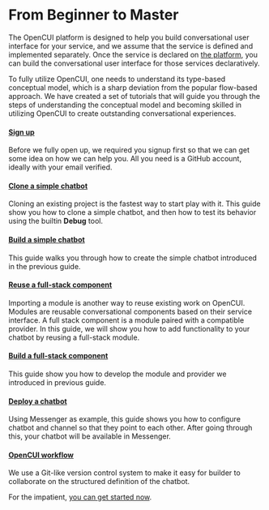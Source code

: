 # From Beginner to Master
The OpenCUI platform is designed to help you build conversational user interface for your service, and we assume that the service is defined and implemented separately. Once the service is declared on [the platform](https://build.opencui.io), you can build the conversational user interface for those services declaratively.

To fully utilize OpenCUI, one needs to understand its type-based conceptual model, which is a sharp deviation from the popular flow-based approach. We have created a set of tutorials that will guide you through the steps of understanding the conceptual model and becoming skilled in utilizing OpenCUI to create outstanding conversational experiences.

#### [Sign up](signingup.md)
Before we fully open up, we required you signup first so that we can get some idea on how we can help you. All you need is a GitHub account, ideally with your email verified. 

#### [Clone a simple chatbot](start-with-clone.md)
Cloning an existing project is the fastest way to start play with it. This guide show you how to clone a simple chatbot, and then how to test its behavior using the builtin **Debug** tool.

#### [Build a simple chatbot](pingpong.md)
This guide walks you through how to create the simple chatbot introduced in the previous guide.

#### [Reuse a full-stack component](use-hours.md)
Importing a module is another way to reuse existing work on OpenCUI. Modules are reusable conversational components based on their service interface. A full stack component is a module paired with a compatible provider. In this guide, we will show you how to add functionality to your chatbot by reusing a full-stack module.

#### [Build a full-stack component](build-service.md)
This guide show you how to develop the module and provider we introduced in previous guide.

#### [Deploy a chatbot](quickstart-channel.md)
Using Messenger as example, this guide shows you how to configure chatbot and channel so that they point to each other. After going through this, your chatbot will be available in Messenger. 

#### [OpenCUI workflow](opencui-flow.md)
We use a Git-like version control system to make it easy for builder to collaborate on the structured definition of the chatbot.

For the impatient, [you can get started now](https://build.opencui.io).
